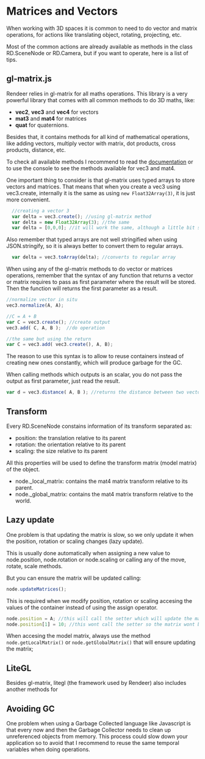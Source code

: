 # Matrices and Vectors

When working with 3D spaces it is common to need to do vector and matrix operations, for actions like translating object, rotating, projecting, etc.

Most of the common actions are already available as methods in the class RD.SceneNode or RD.Camera, but if you want to operate, here is a list of tips.

## gl-matrix.js

Rendeer relies in gl-matrix for all maths operations. This library is a very powerful library that comes with all common methods to do 3D maths, like:

- **vec2**, **vec3** and **vec4** for vectors
- **mat3** and **mat4** for matrices
- **quat** for quaternions.

Besides that, it contains methods for all kind of mathematical operations, like adding vectors, multiply vector with matrix, dot products, cross products, distance, etc.

To check all available methods I recommend to read the [documentation](https://glmatrix.net/) or to use the console to see the methods available for vec3 and mat4.

One important thing to consider is that gl-matrix uses typed arrays to store vectors and matrices. That means that when you create a vec3 using vec3.create,
internally it is the same as using ```new Float32Array(3)```, it is just more convenient.
```js
  //creating a vector 3
  var delta = vec3.create(); //using gl-matrix method
  var delta = new Float32Array(3); //the same
  var delta = [0,0,0]; //it will work the same, although a little bit slower as it uses dynamic arrays
```

Also remember that typed arrays are not well stringified when using JSON.stringify, so it is always better to convert them to regular arrays.
```js
  var delta = vec3.toArray(delta); //converts to regular array
```

When using any of the gl-matrix methods to do vector or matrices operations, remember that the syntax of any function that returns a vector or matrix requires to pass
as first parameter where the result will be stored. Then the function will returns the first parameter as a result.

```js
//normalize vector in situ
vec3.normalize(A, A);

//C = A + B
var C = vec3.create(); //create output
vec3.add( C, A, B );  //do operation

//the same but using the return
var C = vec3.add( vec3.create(), A, B); 
```

The reason to use this syntax is to allow to reuse containers instead of creating new ones constantly, which will produce garbage for the GC.

When calling methods which outputs is an scalar, you do not pass the output as first parameter, just read the result.
```js
var d = vec3.distance( A, B ); //returns the distance between two vectors.
```

## Transform

Every RD.SceneNode constains information of its transform separated as:
- position: the translation relative to its parent
- rotation: the orientation relative to its parent
- scaling: the size relative to its parent

All this properties will be used to define the transform matrix (model matrix) of the object.
- node._local_matrix: contains the mat4 matrix transform relative to its parent.
- node._global_matrix: contains the mat4 matrix transform relative to the world.

## Lazy update

One problem is that updating the matrix is slow, so we only update it when the position, rotation or scaling changes (lazy update).

This is usually done automatically when assigning a new value to node.position, node.rotation or node.scaling or calling any of the move, rotate, scale methods.

But you can ensure the matrix will be updated calling:

```js
node.updateMatrices();
```

This is required when we modify position, rotation or scaling accesing the values of the container instead of using the assign operator.
```js
node.position = A; //this will call the setter which will update the matrix automatically
node.position[1] = 10; //this wont call the setter so the matrix wont be updated automatically.
```

When accesing the model matrix, always use the method ```node.getLocalMatrix()``` or ```node.getGlobalMatrix()``` that will ensure updating the matrix;

## LiteGL

Besides gl-matrix, litegl (the framework used by Rendeer) also includes another methods for 

## Avoiding GC

One problem when using a Garbage Collected language like Javascript is that every now and then the Garbage Collector needs to clean up unreferenced objects from memory.
This process could slow down your application so to avoid that I recommend to reuse the same temporal variables when doing operations.

